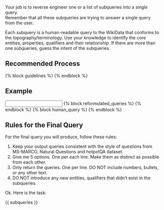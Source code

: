 Your job is to reverse engineer one or a list of subqueries into a single query.  
Remember that all these subqueries are trying to answer a single query from the user.

Each subquery is a human-readable query to the WikiData that conforms to the topography/terminology.
Use your knowledge to identify the core entities, properties, qualifiers and their relationship.
If there are more than one subqueries, guess the intent of the subqueries. 

Recommended Process
-------------------

{% block guidelines %}
{% endblock %}

Example
-------

<input> {% block reformulated_queries %} {% endblock %}</input>
<output> {% block human_query %} {% endblock %}</output>

Rules for the Final Query
-------------------------

For the final query you will produce, follow these rules:

1. Keep your output queries consistent with the style of questions from MS-MARCO, Natural Questions and hotpotQA dataset.
2. Give me 5 options. One per each line. Make them as distinct as possible from each other.
3. Only return the queries. One per line. DO NOT include numbers, bullets, or any other text.
4. DO NOT introduce any new entities, qualifiers that didn’t exist in the subqueries.

Ok. Here is the task:

{{ subqueries }}
